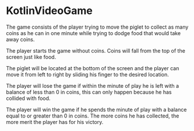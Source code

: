 # KotlinVideoGame

The game consists of the player trying to move the piglet to collect as many coins as he can in one minute while trying to dodge food that would take away coins.

The player starts the game without coins. Coins will fall from the top of the screen just like food.

The piglet will be located at the bottom of the screen and the player can move it from left to right by sliding his finger to the desired location.

The player will lose the game if within the minute of play he is left with a balance of less than 0 in coins, this can only happen because he has collided with food.

The player will win the game if he spends the minute of play with a balance equal to or greater than 0 in coins. The more coins he has collected, the more merit the player has for his victory.
